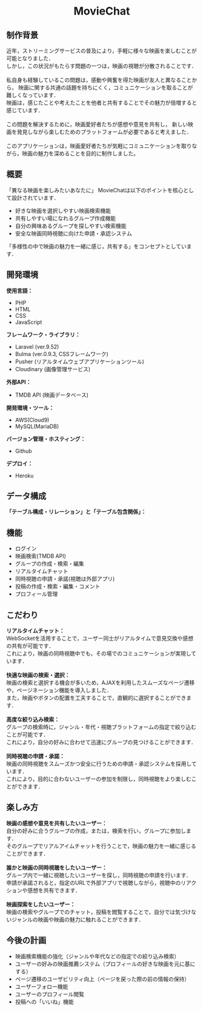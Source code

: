 <h1 align="center">MovieChat</h1>

##  制作背景
近年，ストリーミングサービスの普及により，手軽に様々な映画を楽しむことが可能となりました．<br>
しかし，この状況がもたらす問題の一つは，映画の視聴が分散されることです．<br><br>
私自身も経験しているこの問題は，感動や興奮を得た映画が友人と異なることから，
映画に関する共通の話題を持ちにくく，コミュニケーションを取ることが難しくなっています．<br>
映画は，感じたことや考えたことを他者と共有することでその魅力が倍増すると感じています．<br><br>
この問題を解決するために，映画愛好者たちが感想や意見を共有し，
新しい映画を発見しながら楽しむためのプラットフォームが必要であると考えました．<br><br>
このアプリケーションは，映画愛好者たちが気軽にコミュニケーションを取りながら，映画の魅力を深めることを目的に制作しました。<br>

##  概要
「異なる映画を楽しみたいあなたに」
  MovieChatは以下のポイントを核心として設計されています．
- 好きな映画を選択しやすい映画検索機能
- 共有しやすい場になれるグループ作成機能
- 自分の興味あるグループを探しやすい検索機能
- 安全な映画同時視聴に向けた申請・承認システム

「多様性の中で映画の魅力を一緒に感じ，共有する」をコンセプトとしています．

##  開発環境
<b>使用言語：</b><br>
- PHP
- HTML
- CSS
- JavaScript

<b>フレームワーク・ライブラリ：</b><br>
- Laravel (ver.9.52)
- Bulma (ver.0.9.3, CSSフレームワーク)
- Pusher (リアルタイムウェブアプリケーションツール)
- Cloudinary (画像管理サービス)

<b>外部API：</b><br>
- TMDB API (映画データベース)  

<b>開発環境・ツール：</b><br>
- AWS(Cloud9)
- MySQL(MariaDB) 

<b>バージョン管理・ホスティング：</b><br>
- Github

<b>デプロイ：</b><br>
- Heroku

##  データ構成
<b>「テーブル構成・リレーション」と「テーブル包含関係」：</b><br>

##  機能
- ログイン
- 映画検索(TMDB API)
- グループの作成・検索・編集
- リアルタイムチャット
- 同時視聴の申請・承諾(視聴は外部アプリ)
- 投稿の作成・検索・編集・コメント
- プロフィール管理

##  こだわり
<b>リアルタイムチャット：</b><br>
WebSocketを活用することで，ユーザー同士がリアルタイムで意見交換や感想の共有が可能です．<br>
これにより，映画の同時視聴中でも，その場でのコミュニケーションが実現しています．<br><br>
<b>快適な映画の検索・選択：</b><br>
映画の検索と選択する機会が多いため，AJAXを利用したスムーズなページ遷移や，ページネーション機能を導入しました．<br>
また，映画やボタンの配置を工夫することで，直観的に選択することができます．<br><br>
<b>高度な絞り込み検索：</b><br>
グループの検索時に，ジャンル・年代・視聴プラットフォームの指定で絞り込むことが可能です．<br>
これにより，自分の好みに合わせて迅速にグループの見つけることができます．<br><br>
<b>同時視聴の申請・承諾：</b><br>
映画の同時視聴をスムーズかつ安全に行うための申請・承認システムを採用しています．<br>
これにより，目的に合わないユーザーの参加を制限し，同時視聴をより楽しむことができます．<br>

##  楽しみ方
<b>映画の感想や意見を共有したいユーザー：</b><br>
自分の好みに合うグループの作成，または，検索を行い，グループに参加します．<br>
そのグループでリアルアイムチャットを行うことで，映画の魅力を一緒に感じることができます．<br><br>
<b>誰かと映画の同時視聴をしたいユーザー：</b><br>
グループ内で一緒に視聴したいユーザーを探し，同時視聴の申請を行います．<br>
申請が承諾されると，指定のURLで外部アプリで視聴しながら，視聴中のリアクションや感想を共有できます．<br><br>
<b>映画探索をしたいユーザー：</b><br>
映画の検索やグループでのチャット，投稿を閲覧することで，自分では気づけないジャンルの映画や映画の魅力に触れることができます．<br>

##  今後の計画
- 映画検索機能の強化（ジャンルや年代などの指定での絞り込み検索）
- ユーザーの好みの映画推薦システム（プロフィールの好きな映画を元に基にする）
- ページ遷移のユーザビリティ向上（ページを戻った際の前の情報の保持）
- ユーザーフォロー機能
- ユーザーのプロフィール閲覧
- 投稿への「いいね」機能